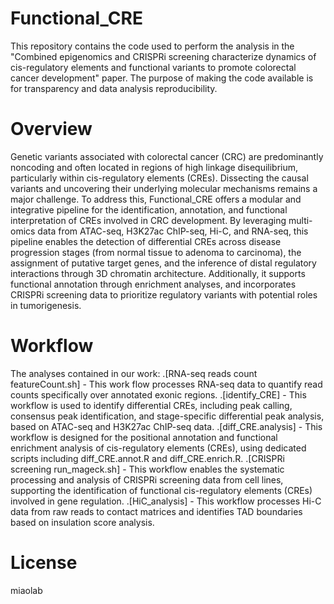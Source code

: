 # Functional_CRE
This repository contains the code used to perform the analysis in the "Combined epigenomics and CRISPRi screening characterize dynamics of cis-regulatory elements and functional variants to promote colorectal cancer development" paper. The purpose of making the code available is for transparency and data analysis reproducibility.

# Overview
Genetic variants associated with colorectal cancer (CRC) are predominantly noncoding and often located in regions of high linkage disequilibrium, particularly within cis-regulatory elements (CREs). Dissecting the causal variants and uncovering their underlying molecular mechanisms remains a major challenge. To address this, Functional_CRE offers a modular and integrative pipeline for the identification, annotation, and functional interpretation of CREs involved in CRC development. By leveraging multi-omics data from ATAC-seq, H3K27ac ChIP-seq, Hi-C, and RNA-seq, this pipeline enables the detection of differential CREs across disease progression stages (from normal tissue to adenoma to carcinoma), the assignment of putative target genes, and the inference of distal regulatory interactions through 3D chromatin architecture. Additionally, it supports functional annotation through enrichment analyses, and incorporates CRISPRi screening data to prioritize regulatory variants with potential roles in tumorigenesis.

# Workflow
The analyses contained in our work:
	.[RNA-seq reads count featureCount.sh] - This work flow processes RNA-seq data to quantify read counts specifically over annotated exonic regions.
	.[identify_CRE] - This workflow is used to identify differential CREs, including peak calling, consensus peak identification, and stage-specific differential peak analysis, based on ATAC-seq and H3K27ac ChIP-seq data.
	.[diff_CRE.analysis] - This workflow is designed for the positional annotation and functional enrichment analysis of cis-regulatory elements (CREs), using dedicated scripts including diff_CRE.annot.R and diff_CRE.enrich.R.
	.[CRISPRi screening run_mageck.sh] - This workflow enables the systematic processing and analysis of CRISPRi screening data from cell lines, supporting the identification of functional cis-regulatory elements (CREs) involved in gene regulation.
	.[HiC_analysis] - This workflow processes Hi-C data from raw reads to contact matrices and identifies TAD boundaries based on insulation score analysis.
# License
miaolab
